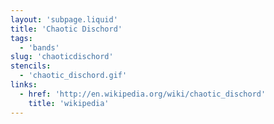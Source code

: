 ```yaml
---
layout: 'subpage.liquid'
title: 'Chaotic Dischord'
tags:
  - 'bands'
slug: 'chaoticdischord'
stencils:
  - 'chaotic_dischord.gif'
links:
  - href: 'http://en.wikipedia.org/wiki/chaotic_dischord'
    title: 'wikipedia'
---
```

